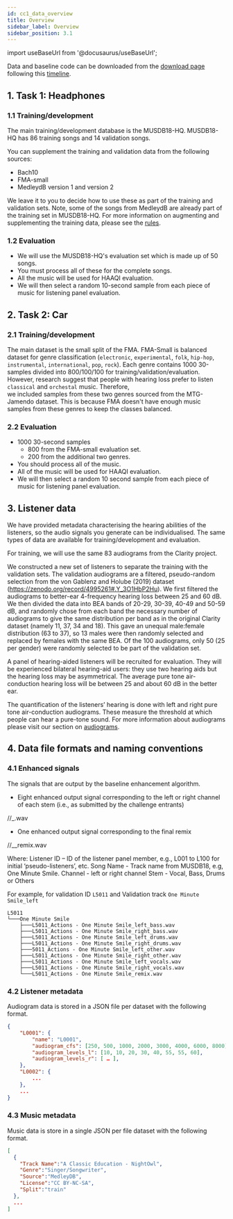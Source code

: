 ```yaml
---
id: cc1_data_overview
title: Overview
sidebar_label: Overview
sidebar_position: 3.1
---
```


import useBaseUrl from '@docusaurus/useBaseUrl';

Data and baseline code can be downloaded from the [download page](../Take%20part/cc1_download) following this [timeline](../Take%20part/cc1_key_dates).

## 1. Task 1: Headphones

### 1.1 Training/development

The main training/development database is the MUSDB18-HQ. MUSDB18-HQ has 86 training songs and 14 validation songs.

You can supplement the training and validation data from the following sources:

- Bach10
- FMA-small
- MedleydB version 1 and version 2

We leave it to you to decide how to use these as part of the training and validation sets.
Note, some of the songs from MedleydB are already part of the training set in MUSDB18-HQ. 
For more information on augmenting and supplementing the training data, please see the [rules](../Take%20part/cc1_rules#training-and-development). 


### 1.2 Evaluation

- We will use the MUSDB18-HQ's evaluation set which is made up of 50 songs.
- You must process all of these for the complete songs.
- All the music will be used for HAAQI evaluation.
- We will then select a random 10-second sample from each piece of music for listening panel evaluation.

## 2. Task 2: Car

### 2.1 Training/development

The main dataset is the small split of the FMA. FMA-Small is balanced dataset for 
genre classification (`electronic`, `experimental`, `folk`, `hip-hop`, `instrumental`, `international`, `pop`, `rock`).
Each genre contains 1000 30-samples divided into 800/100/100 for training/validation/evaluation. However,
research suggest that people with hearing loss prefer to listen `classical` and `orchestal` music. Therefore,  
we included samples from these two genres sourced from the MTG-Jamendo dataset.
This is because FMA doesn't have enough music samples from these genres to keep the classes balanced.


### 2.2 Evaluation

- 1000 30-second samples 
  - 800 from the FMA-small evaluation set.
  - 200 from the additional two genres.
- You should process all of the music.
- All of the music will be used for HAAQI evaluation.
- We will then select a random 10 second sample from each piece of music for listening panel evaluation.

## 3. Listener data

We have provided metadata characterising the hearing abilities of the listeners, so the audio signals you 
generate can be individualised. The same types of data are available for training/development and evaluation.

For training, we will use the same 83 audiograms from the Clarity project.

We constructed a new set of listeners to separate the training with the validation sets. The validation audiograms are 
a filtered, pseudo-random selection from the
von Gablenz and Holube (2019) dataset (https://zenodo.org/record/4995261#.Y_3O1HbP2Hu).
We first filtered the audiograms to better-ear 4-frequency hearing loss between 25 and 60 dB.
We then divided the data into BEA bands of 20-29, 30-39, 40-49 and 50-59 dB, and randomly chose from each
band the necessary number of audiograms to give the same distribution per band as in
the original Clarity dataset (namely 11, 37, 34 and 18). This gave an unequal male:female distribution
(63 to 37), so 13 males were then randomly selected and replaced by females with the same BEA.
Of the 100 audiograms, only 50 (25 per gender) were randomly selected to be part of the validation set.

A panel of hearing-aided listeners will be recruited for evaluation. They will be experienced bilateral 
hearing-aid users: they use two hearing aids but the hearing loss may be asymmetrical. The average pure 
tone air-conduction hearing loss will be between 25 and about 60 dB in the better ear.


The quantification of the listeners’ hearing is done with left and right pure tone air-conduction audiograms. 
These measure the threshold at which people can hear a pure-tone sound. For more information about audiograms 
please visit our section on [audiograms](/docs/learning_resources/Hearing_impairment/edu_measuring_HI#audiograms).

## 4. Data file formats and naming conventions

### 4.1 Enhanced signals

The signals that are output by the baseline enhancement algorithm.

* Eight enhanced output signal corresponding to the left or right channel of each stem (i.e., as submitted by the challenge entrants)

<Listener ID>/<Song Name>/<Listener ID>_<Song Name>_<Channel>_<Stem>.wav

* One enhanced output signal corresponding to the final remix

<Listener ID>/<Song Name>/<Listener ID>_<Song Name>_remix.wav

Where:
Listener ID – ID of the listener panel member, e.g., L001 to L100 for initial ‘pseudo-listeners’, etc.
Song Name - Track name from MUSDB18, e.g, One Minute Smile.
Channel - left or right channel
Stem - Vocal, Bass, Drums or Others


For example, for validation ID `L5011` and Validation track `One Minute Smile_left`
```text
L5011
└───One Minute Smile
    ├───L5011_Actions - One Minute Smile_left_bass.wav
    ├───L5011_Actions - One Minute Smile_right_bass.wav
    ├───L5011_Actions - One Minute Smile_left_drums.wav
    ├───L5011_Actions - One Minute Smile_right_drums.wav
    ├───5011_Actions - One Minute Smile_left_other.wav
    ├───L5011_Actions - One Minute Smile_right_other.wav
    ├───L5011_Actions - One Minute Smile_left_vocals.wav
    ├───L5011_Actions - One Minute Smile_right_vocals.wav
    └───L5011_Actions - One Minute Smile_remix.wav
```



### 4.2 Listener metadata

Audiogram data is stored in a JSON file per dataset with the following format.

```json
{
    "L0001": {
        "name": "L0001",
        "audiogram_cfs": [250, 500, 1000, 2000, 3000, 4000, 6000, 8000],
        "audiogram_levels_l": [10, 10, 20, 30, 40, 55, 55, 60],
        "audiogram_levels_r": [ … ],
    },
    "L0002": {
        ...
    },
    ...
}
```

### 4.3 Music metadata

Music data is store in a single JSON per file dataset with the following format.

```json
[
  {
    "Track Name":"A Classic Education - NightOwl",
    "Genre":"Singer/Songwriter",
    "Source":"MedleyDB",
    "License":"CC BY-NC-SA",
    "Split":"train"
  },
  ...
]
```





